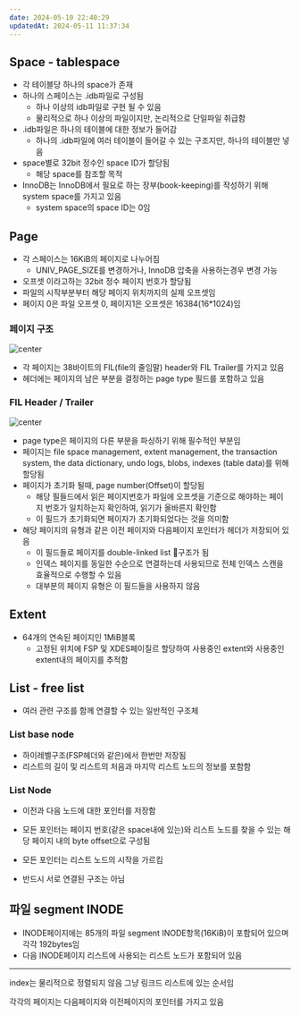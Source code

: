 ```yaml
---
date: 2024-05-10 22:40:29
updatedAt: 2024-05-11 11:37:34
---
```


## Space - tablespace
- 각 테이블당 하나의 space가 존재
- 하나의 스페이스는 .idb파일로 구성됨
	- 하나 이상의 idb파일로 구현 될 수 있음
	- 물리적으로 하나 이상의 파일이지만, 논리적으로 단일파일 취급함
- .idb파일은 하나의 테이블에 대한 정보가 들어감
	- 하나의 .idb파일에 여러 테이블이 들어갈 수 있는 구조지만, 하나의 테이블만 넣음
- space별로 32bit 정수인 space ID가 할당됨
	- 해당 space를 참조할 목적
- InnoDB는 InnoDB에서 필요로 하는 장부(book-keeping)를 작성하기 위해 system space를 가지고 있음
	- system space의 space ID는 0임

## Page

- 각 스페이스는 16KiB의 페이지로 나누어짐
	- UNIV_PAGE_SIZE를 변경하거나, InnoDB 압축을 사용하는경우 변경 가능
- 오프셋 이라고하는 32bit 정수 페이지 번호가 할당됨
- 파일의 시작부분부터 해당 페이지 위치까지의 실제 오프셋임
- 페이지 0은 파일 오프셋 0, 페이지1은 오프셋은 16384(16\*1024)임

### 페이지 구조
 
![center](Pasted%20image%2020240511112606.png)
- 각 페이지는 38바이트의 FIL(file의 줄임말) header와 FIL Trailer를 가지고 있음
- 헤더에는 페이지의 남은 부분을 결정하는 page type 필드를 포함하고 있음

### FIL Header / Trailer
![center](Pasted%20image%2020240511112813.png)
- page type은 페이지의 다른 부분을 파싱하기 위해 필수적인 부분임
- 페이지는 file space management, extent management, the transaction system, the data dictionary, undo logs, blobs, indexes (table data)를 위해 할당됨
- 페이지가 초기화 될때, page number(Offset)이 할당됨
	- 해당 필들드에서 읽은 페이지번호가 파일에 오프셋을 기준으로 해야하는 페이지 번호가 일치하는지 확인하여, 읽기가 올바른지 확인함
	- 이 필드가 초기화되면 페이자가 초기화되었다는 것을 의미함
- 해당 페이지의 유형과 같은 이전 페이지와 다음페이지 포인터가 헤더가 저장되어 있음
	- 이 필드들로 페이지를 double-linked list 구조가 됨
	- 인덱스 페이지를 동일한 수순으로 연결하는데 사용되므로 전체 인덱스 스캔을 효율적으로 수행할 수 있음
	- 대부분의 페이지 유형은 이 필드들을 사용하지 않음

## Extent
- 64개의 연속된 페이지인 1MiB블록
	- 고정된 위치에 FSP 및 XDES페이질르 할당하여 사용중인 extent와 사용중인 extent내의 페이지를 추적함


## List - free list
- 여러 관련 구조를 함께 연결할 수 있는 일반적인 구조체
### List base node
- 하이레벨구조(FSP헤더와 같은)에서 한번만 저장됨
- 리스트의 길이 및 리스트의 처음과 마지막 리스트 노드의 정보를 포함함

### List Node
- 이전과 다음 노드에 대한 포인터를 저장함

- 모든 포인터는 페이지 번호(같은 space내에 있는)와 리스트 노드를 찾을 수 있는 해당 페이지 내의 byte offset으로 구성됨
- 모든 포인터는 리스트 노드의 시작을 가르킴
- 반드시 서로 연결된 구조는 아님


## 파일 segment INODE
- INODE페이지에는 85개의 파일 segment INODE항목(16KiB)이 포함되어 있으며 각각 192bytes임
- 다음 INODE페이지 리스트에 사용되는 리스트 노드가 포함되어 있음

---
index는 물리적으로 정렬되지 않음
그냥 링크드 리스트에 있는 순서임

각각의 페이지는 다음페이지와 이전페이지의 포인터를 가지고 있음